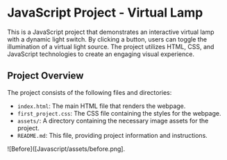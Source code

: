 # JavaScript Project - Virtual Lamp

This is a JavaScript project that demonstrates an interactive virtual lamp with a dynamic light switch. By clicking a button, users can toggle the illumination of a virtual light source. The project utilizes HTML, CSS, and JavaScript technologies to create an engaging visual experience.

## Project Overview

The project consists of the following files and directories:

- `index.html`: The main HTML file that renders the webpage.
- `first_project.css`: The CSS file containing the styles for the webpage.
- `assets/`: A directory containing the necessary image assets for the project.
- `README.md`: This file, providing project information and instructions.


![Before]([Javascript/assets/before.png].
